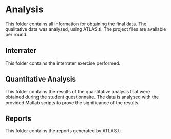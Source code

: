 # Analysis
This folder contains all information for obtaining the final data. The qualitative data was analysed, using ATLAS.ti. The project files are available per round.

## Interrater
This folder contains the interrater exercise performed.

## Quantitative Analysis
This folder contains the results of the quantitative analysis that were obtained during the student questionnaire. The data is analysed with the provided Matlab scripts to prove the significance of the results.

## Reports
This folder contains the reports generated by ATLAS.ti.

